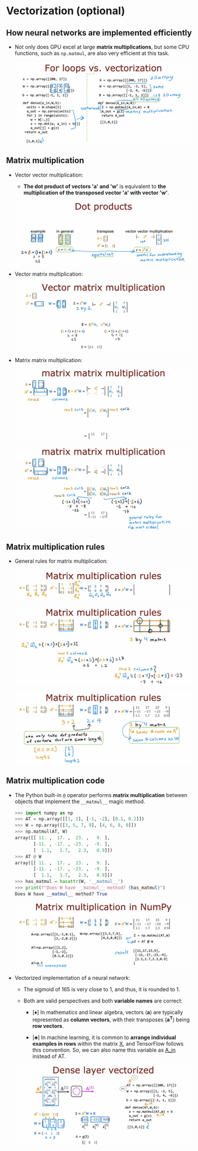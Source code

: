 # Vectorization (optional)

## How neural networks are implemented efficiently

- Not only does GPU excel at large **matrix multiplications**, but some CPU functions, such as `np.matmul`, are also very efficient at this task.

  ![alt text](resources/notes/01.png)

## Matrix multiplication

- Vector vector multiplication:

  - **The dot product of vectors 'a' and 'w'** is equivalent to **the multiplication of the transposed vector 'a' with vector 'w'**.

  ![alt text](resources/notes/02.png)

- Vector matrix multiplication:

  ![alt text](resources/notes/03.png)

- Matrix matrix multiplication:

  ![alt text](resources/notes/04.png)

  ![alt text](resources/notes/05.png)

## Matrix multiplication rules

- General rules for matrix multiplication:

  ![alt text](resources/notes/06.png)

  ![alt text](resources/notes/07.png)

  ![alt text](resources/notes/08.png)

## Matrix multiplication code

- The Python built-in `@` operator performs **matrix multiplication** between objects that implement the `__matmul__` magic method.

  ```python
  >>> import numpy as np
  >>> AT = np.array([[1, 2], [-1, -2], [0.1, 0.2]])
  >>> W = np.array([[3, 5, 7, 9], [4, 6, 8, 0]])
  >>> np.matmul(AT, W)
  array([[ 11. ,  17. ,  23. ,   9. ],
         [-11. , -17. , -23. ,  -9. ],
         [  1.1,   1.7,   2.3,   0.9]])
  >>> AT @ W
  array([[ 11. ,  17. ,  23. ,   9. ],
         [-11. , -17. , -23. ,  -9. ],
         [  1.1,   1.7,   2.3,   0.9]])
  >>> has_matmul = hasattr(W, '__matmul__')
  >>> print(f"Does W have __matmul__ method? {has_matmul}")
  Does W have __matmul__ method? True
  ```

  ![alt text](resources/notes/09.png)

- Vectorized implementation of a neural network:

  - The sigmoid of 165 is very close to 1, and thus, it is rounded to 1.

  - Both are valid perspectives and both **variable names** are correct:

    - [&diams;] In mathematics and linear algebra, vectors (**a**) are typically represented as **column vectors**, with their transposes (**a<sup>T</sup>**) being **row vectors**.

    - [&clubs;] In machine learning, it is common to **arrange individual examples in rows** within the matrix [X](https://github.com/shisotem/stanford-andrew-ng-ml-dl/blob/main/s1_machine_learning_specialization/c2_advanced_learning_algorithms/w1_neural_networks/05_tensorflow_implementation/resources/notes/13.png), and TensorFlow follows this convention. So, we can also name this variable as [A_in](https://github.com/shisotem/stanford-andrew-ng-ml-dl/blob/main/s1_machine_learning_specialization/c2_advanced_learning_algorithms/w1_neural_networks/10_vectorization_optional/resources/notes/01.png) instead of AT.

  ![alt text](resources/notes/10.png)
